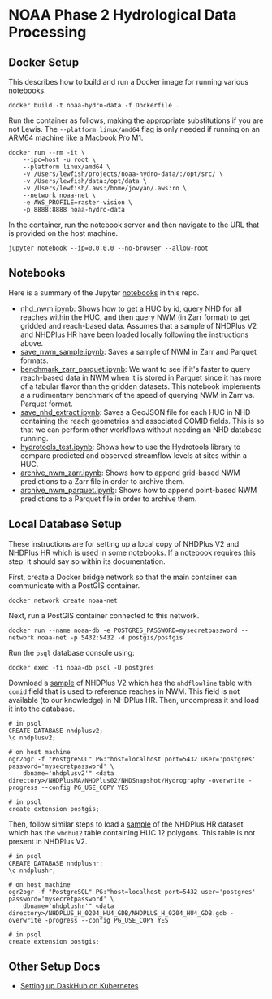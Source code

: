 # NOAA Phase 2 Hydrological Data Processing

## Docker Setup

This describes how to build and run a Docker image for running various notebooks.

```
docker build -t noaa-hydro-data -f Dockerfile .
```

Run the container as follows, making the appropriate substitutions if you are not Lewis. The `--platform linux/amd64` flag is only needed if running on an ARM64 machine like a Macbook Pro M1.

```
docker run --rm -it \
    --ipc=host -u root \
    --platform linux/amd64 \
    -v /Users/lewfish/projects/noaa-hydro-data/:/opt/src/ \
    -v /Users/lewfish/data:/opt/data \
    -v /Users/lewfish/.aws:/home/jovyan/.aws:ro \
    --network noaa-net \
    -e AWS_PROFILE=raster-vision \
    -p 8888:8888 noaa-hydro-data
```

In the container, run the notebook server and then navigate to the URL that is provided on the host machine.

```
jupyter notebook --ip=0.0.0.0 --no-browser --allow-root
```

## Notebooks

Here is a summary of the Jupyter [notebooks](notebooks/) in this repo.

* [nhd_nwm.ipynb](notebooks/nhd_nwm.ipynb): Shows how to get a HUC by id, query NHD for all reaches within the HUC, and then query NWM (in Zarr format) to get gridded and reach-based data. Assumes that a sample of NHDPlus V2 and NHDPlus HR have been loaded locally following the instructions above.
* [save_nwm_sample.ipynb](notebooks/save_nwm_sample.ipynb): Saves a sample of NWM in Zarr and Parquet formats.
* [benchmark_zarr_parquet.ipynb](notebooks/benchmark_zarr_parquet.ipynb): We want to see if it's faster to query reach-based data in NWM when it is stored in Parquet since it has more of a tabular flavor than the gridden datasets. This notebook implements a a rudimentary benchmark of the speed of querying NWM in Zarr vs. Parquet format.
* [save_nhd_extract.ipynb](notebooks/save_nhd_extract.ipynb): Saves a GeoJSON file for each HUC in NHD containing the reach geometries and associated COMID fields. This is so that we can perform other workflows without needing an NHD database running.
* [hydrotools_test.ipynb](notebooks/hydrotools_test.ipynb): Shows how to use the Hydrotools library to compare predicted and observed streamflow levels at sites within a HUC.
* [archive_nwm_zarr.ipynb](notebooks/archive_nwm_zarr.ipynb): Shows how to append grid-based NWM predictions to a Zarr file in order to archive them.
* [archive_nwm_parquet.ipynb](notebooks/archive_nwm_parquet.ipynb): Shows how to append point-based NWM predictions to a Parquet file in order to archive them.

## Local Database Setup

These instructions are for setting up a local copy of NHDPlus V2 and NHDPlus HR which is used in some notebooks. If a notebook requires this step, it should say so within its documentation.

First, create a Docker bridge network so that the main container can communicate with a PostGIS container.

```
docker network create noaa-net
```

Next, run a PostGIS container connected to this network.

```
docker run --name noaa-db -e POSTGRES_PASSWORD=mysecretpassword --network noaa-net -p 5432:5432 -d postgis/postgis
```

Run the `psql` database console using:

```
docker exec -ti noaa-db psql -U postgres
```

Download a [sample](https://edap-ow-data-commons.s3.amazonaws.com/NHDPlusV21/Data/NHDPlusMA/NHDPlusV21_MA_02_NHDSnapshot_04.7z) of NHDPlus V2 which has the `nhdflowline` table with `comid` field that is used to reference reaches in NWM. This field is not available (to our knowledge) in NHDPlus HR. Then, uncompress it and load it into the database.

```
# in psql
CREATE DATABASE nhdplusv2;
\c nhdplusv2;

# on host machine
ogr2ogr -f "PostgreSQL" PG:"host=localhost port=5432 user='postgres' password='mysecretpassword' \
    dbname='nhdplusv2'" <data directory>/NHDPlusMA/NHDPlus02/NHDSnapshot/Hydrography -overwrite -progress --config PG_USE_COPY YES

# in psql
create extension postgis;
```

Then, follow similar steps to load a [sample](https://prd-tnm.s3.amazonaws.com/StagedProducts/Hydrography/NHDPlusHR/Beta/GDB/NHDPLUS_H_0204_HU4_GDB.zip) of the NHDPlus HR dataset which has the `wbdhu12` table containing HUC 12 polygons. This table is not present in NHDPlus V2. 

```
# in psql
CREATE DATABASE nhdplushr;
\c nhdplushr;

# on host machine
ogr2ogr -f "PostgreSQL" PG:"host=localhost port=5432 user='postgres' password='mysecretpassword' \
    dbname='nhdplushr'" <data directory>/NHDPLUS_H_0204_HU4_GDB/NHDPLUS_H_0204_HU4_GDB.gdb -overwrite -progress --config PG_USE_COPY YES

# in psql
create extension postgis;
```

## Other Setup Docs
 
* [Setting up DaskHub on Kubernetes](docs/daskhub-setup.md)